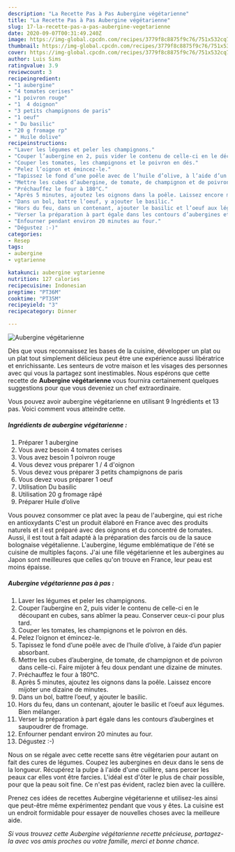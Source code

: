 ```yaml
---
description: "La Recette Pas à Pas Aubergine végétarienne"
title: "La Recette Pas à Pas Aubergine végétarienne"
slug: 17-la-recette-pas-a-pas-aubergine-vegetarienne
date: 2020-09-07T00:31:49.240Z
image: https://img-global.cpcdn.com/recipes/3779f8c8875f9c76/751x532cq70/aubergine-vegetarienne-photo-principale-de-la-recette.jpg
thumbnail: https://img-global.cpcdn.com/recipes/3779f8c8875f9c76/751x532cq70/aubergine-vegetarienne-photo-principale-de-la-recette.jpg
cover: https://img-global.cpcdn.com/recipes/3779f8c8875f9c76/751x532cq70/aubergine-vegetarienne-photo-principale-de-la-recette.jpg
author: Luis Sims
ratingvalue: 3.9
reviewcount: 3
recipeingredient:
- "1 aubergine"
- "4 tomates cerises"
- "1 poivron rouge"
- "1  4 doignon"
- "3 petits champignons de paris"
- "1 oeuf"
- " Du basilic"
- "20 g fromage rp"
- " Huile dolive"
recipeinstructions:
- "Laver les légumes et peler les champignons."
- "Couper l’aubergine en 2, puis vider le contenu de celle-ci en le découpant en cubes, sans abîmer la peau. Conserver ceux-ci pour plus tard."
- "Couper les tomates, les champignons et le poivron en dés."
- "Pelez l’oignon et émincez-le."
- "Tapissez le fond d’une poêle avec de l’huile d’olive, à l’aide d’un papier absorbant."
- "Mettre les cubes d’aubergine, de tomate, de champignon et de poivron dans celle-ci. Faire mijoter à feu doux pendant une dizaine de minutes."
- "Préchauffez le four à 180°C."
- "Après 5 minutes, ajoutez les oignons dans la poêle. Laissez encore mijoter une dizaine de minutes."
- "Dans un bol, battre l’oeuf, y ajouter le basilic."
- "Hors du feu, dans un contenant, ajouter le basilic et l’oeuf aux légumes. Bien mélanger."
- "Verser la préparation à part égale dans les contours d’aubergines et saupoudrer de fromage."
- "Enfourner pendant environ 20 minutes au four."
- "Dégustez :-)"
categories:
- Resep
tags:
- aubergine
- vgtarienne

katakunci: aubergine vgtarienne 
nutrition: 127 calories
recipecuisine: Indonesian
preptime: "PT36M"
cooktime: "PT35M"
recipeyield: "3"
recipecategory: Dinner

---
```



![Aubergine végétarienne](https://img-global.cpcdn.com/recipes/3779f8c8875f9c76/751x532cq70/aubergine-vegetarienne-photo-principale-de-la-recette.jpg)

Dès que vous reconnaissez les bases de la cuisine, développer un plat ou un plat tout simplement délicieux peut être une expérience aussi libératrice et enrichissante. Les senteurs de votre maison et les visages des personnes avec qui vous la partagez sont inestimables. Nous espérons que cette recette de <strong> Aubergine végétarienne </strong> vous fournira certainement quelques suggestions pour que vous deveniez un chef extraordinaire.

<!--inarticleads1-->

Vous pouvez avoir aubergine végétarienne en utilisant 9 Ingrédients et 13 pas. Voici comment vous atteindre cette.

##### Ingrédients de aubergine végétarienne :

1. Préparer 1 aubergine
1. Vous avez besoin 4 tomates cerises
1. Vous avez besoin 1 poivron rouge
1. Vous devez vous préparer 1 / 4 d&#39;oignon
1. Vous devez vous préparer 3 petits champignons de paris
1. Vous devez vous préparer 1 oeuf
1. Utilisation  Du basilic
1. Utilisation 20 g fromage râpé
1. Préparer  Huile d’olive


Vous pouvez consommer ce plat avec la peau de l&#39;aubergine, qui est riche en antioxydants C&#39;est un produit élaboré en France avec des produits naturels et il est préparé avec des oignons et du concentré de tomates. Aussi, il est tout à fait adapté à la préparation des farcis ou de la sauce bolognaise végétalienne. L&#39;aubergine, légume emblématique de l&#39;été se cuisine de multiples façons. J&#39;ai une fille végétarienne et les aubergines au Japon sont meilleures que celles qu&#39;on trouve en France, leur peau est moins épaisse. 

<!--inarticleads2-->

##### Aubergine végétarienne pas à pas :

1. Laver les légumes et peler les champignons.
1. Couper l’aubergine en 2, puis vider le contenu de celle-ci en le découpant en cubes, sans abîmer la peau. Conserver ceux-ci pour plus tard.
1. Couper les tomates, les champignons et le poivron en dés.
1. Pelez l’oignon et émincez-le.
1. Tapissez le fond d’une poêle avec de l’huile d’olive, à l’aide d’un papier absorbant.
1. Mettre les cubes d’aubergine, de tomate, de champignon et de poivron dans celle-ci. Faire mijoter à feu doux pendant une dizaine de minutes.
1. Préchauffez le four à 180°C.
1. Après 5 minutes, ajoutez les oignons dans la poêle. Laissez encore mijoter une dizaine de minutes.
1. Dans un bol, battre l’oeuf, y ajouter le basilic.
1. Hors du feu, dans un contenant, ajouter le basilic et l’oeuf aux légumes. Bien mélanger.
1. Verser la préparation à part égale dans les contours d’aubergines et saupoudrer de fromage.
1. Enfourner pendant environ 20 minutes au four.
1. Dégustez :-)


Nous on se régale avec cette recette sans être végétarien pour autant on fait des cures de légumes. Coupez les aubergines en deux dans le sens de la longueur. Récupérez la pulpe à l&#39;aide d&#39;une cuillère, sans percer les peaux car elles vont être farcies. L&#39;idéal est d&#39;ôter le plus de chair possible, pour que la peau soit fine. Ce n&#39;est pas évident, raclez bien avec la cuillère. 

<!--inarticleads1-->

<p>
Prenez ces idées de recettes Aubergine végétarienne et utilisez-les ainsi que peut-être même expérimentez pendant que vous y êtes. La cuisine est un endroit formidable pour essayer de nouvelles choses avec la meilleure aide.
</p>

<p>
<i>Si vous trouvez cette Aubergine végétarienne recette précieuse, partagez-la avec vos amis proches ou votre famille, merci et bonne chance.</i>
</p>
